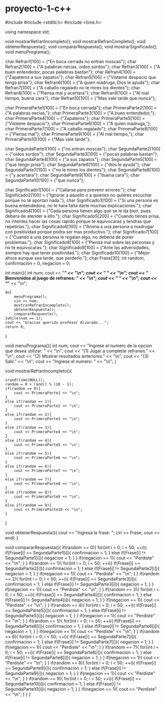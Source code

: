 # proyecto-1-c++

#include <iostream>
#include <stdlib.h>
#include <time.h>

using namespace std;

void mostrarRefranIncompleto();
void mostrarRefranCompleto(); 
void obtenerRespuesta(); 
void compararRespuesta(); 
void mostrarSignificado(); 
void menuPrograma(); 

char Refran1[100] = {"En boca cerrada no entran moscas"};
char Refran2[100] = {"A palabras necias, oidos sordos"};
char Refran3[100] = {"A buen entendedor, pocas palabras bastan"};
char Refran4[100] = {"Zapateros a sus zapatos"};
char Refran5[100] = {"Visteme despacio que tengo prisa"};
char Refran6[100] = {"A quien madruga, Dios le ayuda"};
char Refran7[100] = {"A caballo regalado no le mires los dientes"};
char Refran8[100] = {"Piensa mal y acertara"};
char Refran9[100] = {"Al mal tiempo, buena cara"};
char Refran10[100] = {"Mas vale tarde que nunca"};

char PrimeraParte1[100] = {"En boca cerrada"};
char PrimeraParte2[100] = {"A palabras necias,"};
char PrimeraParte3[100] = {"A buen entendedor,"};
char PrimeraParte4[100] = {"Zapateros"};
char PrimeraParte5[100] = {"Visteme despacio"};
char PrimeraParte6[100] = {"A quien madruga,"};
char PrimeraParte7[100] = {"A caballo regalado"};
char PrimeraParte8[100] = {"Piensa mal"};
char PrimeraParte9[100] = {"Al mal tiempo,"};
char PrimeraParte10[100] = {"Mas vale tarde"};

char SegundaParte1[100] = {"no entran moscas"};
char SegundaParte2[100] = {"oidos sordos"};
char SegundaParte3[100] = {"pocas palabras bastan"};
char SegundaParte4[100] = {"a sus zapatos"};
char SegundaParte5[100] = {"que tengo prisa"};
char SegundaParte6[100] = {"dios le ayuda"};
char SegundaParte7[100] = {"no le mires los dientes"};
char SegundaParte8[100] = {"y acertara"};
char SegundaParte9[100] = {"buena cara"};
char SegundaParte10[100] = {"que nunca"};

char Significado1[100] = {"Callarse para prevenir errores."};
char Significado2[100] = {"Ignorar a aquello o a quienes no quieres escuchar porque no te aportan nada."};
char Significado3[100] = {"Si una persona es buena entendedora, no le hara falta darle muchas explicaciones."};
char Significado4[100] = {"Cada persona tienen algo que se le da bien, pues debera de atender a ello."};
char Significado5[200] = {"Cuando tienes prisa, no intentes hacer las cosas rapido porque te equivocaras y tendras que repetirlas."};
char Significado6[100] = {"Anima a una persona a madrugar con positividad porque podra ser mas productivo."};
char Significado7[100] = {"Cuando a una persona le regalan algo, no deberia de poner problemas."};
char Significado8[100] = {"Piensa mal sobre las personas y no te equivocaras."};
char Significado9[100] = {"Ante las adversidades, siempre hay que tener positividad."};
char Significado10[100] = {"Mejor ahora aunque sea tarde, que perderlo."};
char Frase[30];
int random, confirmacion = 0, negacion = 0;

int main(){
	int num;
	cout << "***************" << "\n";
	cout << "*                                         *" << "\n";
	cout << "*    Bienvenidos al juego de refranes:    *" << "\n";
	cout << "*                                         *" << "\n";
	cout << "***************" << "\n";
	
	do{
	    menuPrograma();
    	cin >> num;
    	mostrarRefranIncompleto();
    	obtenerRespuesta();
    	compararRespuesta();
	}while(num == 1);
	cout << "Gracias querido profesor Alvarado...";
	return 0;
}

void menuPrograma(){
	int num;
	cout << "Ingrese el numero de la opcion que desea utilizar: " << "\n";
	cout << "(1) Jugar a completar refranes." << "\n"; 
    cout << "(2) Mostrar resultados anteriores." << "\n"; 
    cout << "(3) Salir." << "\n";
    cout << "Ingrese el numero: " << "\n";
}

void mostrarRefranIncompleto(){
	
	srand(time(NULL));
    random = 0 + rand() % (10 - 1);
    if(random == 0){
    	cout << PrimeraParte1 << "\n";
	}
	else if(random == 1){
		cout << PrimeraParte2 << "\n";
	}
	else if(random == 2){
		cout << PrimeraParte3 << "\n";
	}
	else if(random == 3){
		cout << PrimeraParte4 << "\n";
	}
	else if(random == 4){
		cout << PrimeraParte5 << "\n";
	}
	else if(random == 5){
		cout << PrimeraParte6 << "\n";
	}
	else if(random == 6){
		cout << PrimeraParte7 << "\n";
	}
	else if(random == 7){
		cout << PrimeraParte8 << "\n";
	}
	else if(random == 8){
		cout << PrimeraParte9 << "\n";
	}
	else if(random == 9){
		cout << PrimeraParte10 << "\n";
	}
}

void obtenerRespuesta(){
	cout << "Ingresa la frase: ";
	cin >> Frase;
	cout << endl;
}

void compararRespuesta(){
	if(random == 0){
		for(int i = 0; i < 50; ++i){
			if(Frase[i] == SegundaParte1[i]){
				confirmacion = 1;
			}
			else if(Frase[i] != SegundaParte1[i]){
				negacion = 1;
			}
		}
		if(negacion == 1){
			cout << "Perdiste" << "\n";
		}
	}
	if(random == 1){
		for(int i = 0; i < 50; ++i){
			if(Frase[i] == SegundaParte2[i]){
				confirmacion = 1;
			}
			else if(Frase[i] != SegundaParte2[i]){
				negacion = 1;
			}
		}
		if(negacion == 1){
			cout << "Perdiste" << "\n";
		}
	}
	if(random == 2){
		for(int i = 0; i < 50; ++i){
			if(Frase[i] == SegundaParte3[i]){
				confirmacion = 1;
			}
			else if(Frase[i] != SegundaParte3[i]){
				negacion = 1;
			}
		}
		if(negacion == 1){
			cout << "Perdiste" << "\n";
		}
	}
	if(random == 3){
		for(int i = 0; i < 50; ++i){
			if(Frase[i] == SegundaParte4[i]){
				confirmacion = 1;
			}
			else if(Frase[i] != SegundaParte4[i]){
				negacion = 1;
			}
		}
		if(negacion == 1){
			cout << "Perdiste" << "\n";
		}
	}
	if(random == 4){
		for(int i = 0; i < 50; ++i){
			if(Frase[i] == SegundaParte5[i]){
				confirmacion = 1;
			}
			else if(Frase[i] != SegundaParte5[i]){
				negacion = 1;
			}
		}
		if(negacion == 1){
			cout << "Perdiste" << "\n";
		}
	}
	if(random == 5){
		for(int i = 0; i < 50; ++i){
			if(Frase[i] == SegundaParte6[i]){
				confirmacion = 1;
			}
			else if(Frase[i] != SegundaParte6[i]){
				negacion = 1;
			}
		}
		if(negacion == 1){
			cout << "Perdiste" << "\n";
		}
	}
	if(random == 6){
		for(int i = 0; i < 50; ++i){
			if(Frase[i] == SegundaParte7[i]){
				confirmacion = 1;
			}
			else if(Frase[i] != SegundaParte7[i]){
				negacion = 1;
			}
		}
		if(negacion == 1){
			cout << "Perdiste" << "\n";
		}
	}
	if(random == 7){
		for(int i = 0; i < 50; ++i){
			if(Frase[i] == SegundaParte8[i]){
				confirmacion = 1;
			}
			else if(Frase[i] != SegundaParte8[i]){
				negacion = 1;
			}
		}
		if(negacion == 1){
			cout << "Perdiste" << "\n";
		}
	}
	if(random == 8){
		for(int i = 0; i < 50; ++i){
			if(Frase[i] == SegundaParte9[i]){
				confirmacion = 1;
			}
			else if(Frase[i] != SegundaParte9[i]){
				negacion = 1;
			}
		}
		if(negacion == 1){
			cout << "Perdiste" << "\n";
		}
	}
	if(random == 9){
		for(int i = 0; i < 50; ++i){
			if(Frase[i] == SegundaParte10[i]){
				confirmacion = 1;
			}
			else if(Frase[i] != SegundaParte10[i]){
				negacion = 1;
			}
		}
		if(negacion == 1){
			cout << "Perdiste" << "\n";
		}
	}
}
